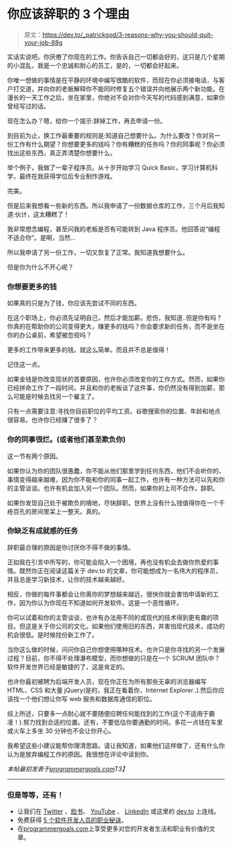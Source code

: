 # 你应该辞职的 3 个理由

> 原文：<https://dev.to/_patrickgod/3-reasons-why-you-should-quit-your-job-88g>

实话实说吧。你厌倦了你现在的工作。你告诉自己一切都会好的，这只是几个星期的小混乱，我是一个忠诚和耐心的员工，是的，一切都会好起来。

你唯一想做的事情是在平静的环境中编写很酷的软件，而现在你必须接电话，与客户打交道，并向你的老板解释你不能同时修复五个错误并向他展示两个新功能。在漫长的一天工作之后，坐在家里，你绝对不会对你今天写的代码感到满意，如果你曾经写过的话。

现在怎么办？嗯，给你一个提示:辞掉工作，再去申请一份。

到目前为止，换工作最重要的规则是:知道自己想要什么。为什么要改？你对另一份工作有什么期望？你想要更多的钱吗？你有糟糕的任务吗？你的同事呢？你必须找出这些东西，真正弄清楚你想要什么。

举个例子，我做了一辈子程序员。从十岁开始学习 Quick Basic，学习计算机科学，最终在我获得学位后专业制作游戏。

完美。

但是后来我想看一些新的东西。所以我申请了一份数据仓库的工作，三个月后我知道:伙计，这太糟糕了！

我非常想念编程，甚至问我的老板是否有可能转到 Java 程序员。他回答说“编程不适合你”。是啊，当然…

所以我申请了另一份工作，一切又恢复了正常。我知道我想要什么。

但是你为什么不开心呢？

### 你想要更多的钱

如果真的只是为了钱，你应该先尝试不同的东西。

在这个职场上，你必须先证明自己，然后才能加薪。悲伤，我知道..但是你有吗？你真的在帮助你的公司变得更大，赚更多的钱吗？你会要求新的任务，而不是坐在你的办公桌前，希望被忽视吗？

更多的工作带来更多的钱。就这么简单。而且并不总是值得！

记住这一点。

如果金钱是你改变现状的首要原因，也许你必须改变你的工作方式。然而，如果你已经拼命工作了一段时间，并且和你的老板谈了这件事，你仍然没有得到加薪，那么可能是时候去找另一个雇主了。

只有一点需要注意:寻找你目前职位的平均工资。谷歌搜索你的位置、年龄和地点很容易。也许你已经赚了很多了？

### 你的同事很烂。(或者他们甚至欺负你)

这一节有两个原因。

如果你认为你的团队很愚蠢，你不能从他们那里学到任何东西，他们不会听你的，事情变得越来越难，因为你不能和你的同事一起工作，也许有一种方法可以先和你的主管谈谈。也许有机会加入另一个团队。然而，如果你的上司不合作，辞职。

如果你发现自己处于被欺负的境地，尽快辞职。世界上没有什么钱值得你在一个千疮百孔的房间里呆上一整天。真的。

### 你缺乏有成就感的任务

辞职最合理的原因是你讨厌你不得不做的事情。

正如我在引言中所写的，你可能会陷入一个困境，再也没有机会去做你热爱的事情。既然你正在阅读这篇关于 dev.to 的文章，你可能想成为一名伟大的程序员，并且总是学习新技术，让你的技术越来越好。

相反，你做的每件事都会让你离你的梦想越来越远，很快你就会害怕申请新的工作，因为你认为你现在不知道如何开发软件。这是一个恶性循环。

你可以试着和你的主管谈谈，也许有办法用不同的或现代的技术得到更有趣的项目。但这是关于你公司的文化。如果他们使用旧的东西，并害怕现代技术，成功的机会很低。是时候找份新工作了。

当你这么做的时候，问问你自己你想使用哪种技术。也许只是你寻找的另一个发展过程？目前，你不得不处理瀑布模型，而你想做的只是在一个 SCRUM 团队中？软件开发世界已经是敏捷的了，这是肯定的。

也许你最初被聘为后端开发人员，现在你正在为所有那些无辜的浏览器编写 HTML、CSS 和大量 jQuery(是的，我正在看着你，Internet Explorer..).然后你应该找一个他们想让你写 web 服务和数据库通信的职位。

综上所述，只要多一点耐心就不要随便应聘任何能找到的工作(这个不适用于霸凌！).努力找到合适的位置。还有，不要低估你要通勤的时间。多花一点钱在车里或火车上多坐 30 分钟也不会让你开心。

我希望这些小建议能帮你理清思路。请让我知道，如果他们这样做了，还有什么你认为是放弃编程工作的原因。我很想在评论中读到你。

*本帖最初发表于[programmergoals.com](http://programmergoals.com/3-reasons-why-you-should-quit-your-job/)T3】*

* * *

### 但是等等，还有！

*   让我们在 [Twitter](https://twitter.com/_PatrickGod) 、[脸书](https://www.facebook.com/ProgrammerGoals)、 [YouTube](https://www.youtube.com/channel/UCq8LldVrjqe61KQttZlLW8g) 、 [LinkedIn](https://www.linkedin.com/in/patrickgod) 或这里的 [dev.to](https://dev.to/_patrickgod) 上连线。
*   免费获得 [5 个软件开发人员的职业秘诀](http://programmergoals.com/5-software-developers-career-hacks/)。
*   在[programmergoals.com](http://programmergoals.com)上享受更多对您的开发者生活和职业有价值的文章。